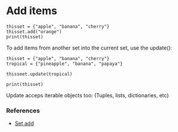# Add items
```
thisset = {"apple", "banana", "cherry"}
thisset.add("orange")
print(thisset)
```

To add items from another set into the current set, use the update(): 
```
thisset = {"apple", "banana", "cherry"}
tropical = {"pineapple", "banana", "papaya"}

thisseet.update(tropical)

print(thisset)
```

Update acceps iterable objects too: (Tuples, lists, dictionaries, etc)

### References
- [Set add](https://www.w3schools.com/python/python_sets_add.asp)
